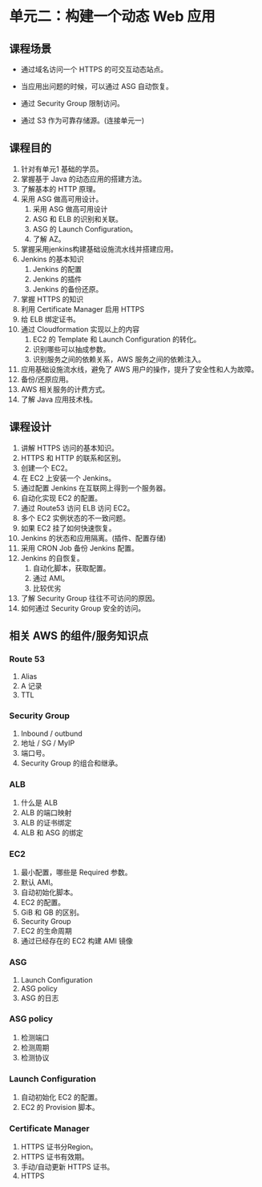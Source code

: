 # 单元二：构建一个动态 Web 应用

## 课程场景

- 通过域名访问一个 HTTPS 的可交互动态站点。

- 当应用出问题的时候，可以通过 ASG 自动恢复。

- 通过 Security Group 限制访问。

- 通过 S3 作为可靠存储源。(连接单元一)

## 课程目的

1. 针对有单元1 基础的学员。
2. 掌握基于 Java 的动态应用的搭建方法。
3. 了解基本的 HTTP 原理。
4. 采用 ASG 做高可用设计。
   1. 采用 ASG 做高可用设计
   2. ASG 和 ELB 的识别和关联。
   3. ASG 的 Launch Configuration。
   4. 了解 AZ。
5. 掌握采用jenkins构建基础设施流水线并搭建应用。
6. Jenkins 的基本知识
   1. Jenkins 的配置
   2. Jenkins 的插件
   3. Jenkins 的备份还原。
7. 掌握 HTTPS 的知识
8. 利用 Certificate Manager 启用 HTTPS
9. 给 ELB 绑定证书。
10. 通过 Cloudformation 实现以上的内容
    1. EC2 的 Template 和 Launch Configuration 的转化。
    2. 识别哪些可以抽成参数。
    3. 识别服务之间的依赖关系，AWS 服务之间的依赖注入。
11. 应用基础设施流水线，避免了 AWS 用户的操作，提升了安全性和人为故障。
12. 备份/还原应用。
13. AWS 相关服务的计费方式。
14. 了解 Java 应用技术栈。

## 课程设计

1. 讲解 HTTPS 访问的基本知识。
2. HTTPS 和 HTTP 的联系和区别。
3. 创建一个 EC2。
4. 在 EC2 上安装一个 Jenkins。
5. 通过配置 Jenkins 在互联网上得到一个服务器。
6. 自动化实现 EC2 的配置。
7. 通过 Route53 访问 ELB 访问 EC2。
8. 多个 EC2 实例状态的不一致问题。
9. 如果 EC2 挂了如何快速恢复。
10. Jenkins 的状态和应用隔离。(插件、配置存储)
11. 采用 CRON Job 备份 Jenkins 配置。
12. Jenkins 的自恢复。
    1. 自动化脚本，获取配置。
    2. 通过 AMI。
    3. 比较优劣
13. 了解 Security Group 往往不可访问的原因。
14. 如何通过 Security Group 安全的访问。

## 相关 AWS 的组件/服务知识点

### Route 53

1. Alias
2. A 记录
3. TTL

### Security Group

1. Inbound / outbund
2. 地址 / SG / MyIP
3. 端口号。
4. Security Group 的组合和继承。

### ALB

1. 什么是 ALB
2. ALB 的端口映射
3. ALB 的证书绑定
4. ALB 和 ASG 的绑定

### EC2

1. 最小配置，哪些是 Required 参数。
2. 默认 AMI。
3. 自动初始化脚本。
4. EC2 的配置。
5. GiB 和 GB 的区别。
6. Security Group
7. EC2 的生命周期
8. 通过已经存在的 EC2 构建 AMI 镜像

### ASG

1. Launch Configuration
2. ASG policy
3. ASG 的日志

### ASG policy

1. 检测端口
2. 检测周期
3. 检测协议

### Launch Configuration

1. 自动初始化 EC2 的配置。
2. EC2 的 Provision 脚本。

### Certificate Manager

1. HTTPS 证书分Region。
2. HTTPS 证书有效期。
3. 手动/自动更新 HTTPS 证书。
4. HTTPS
